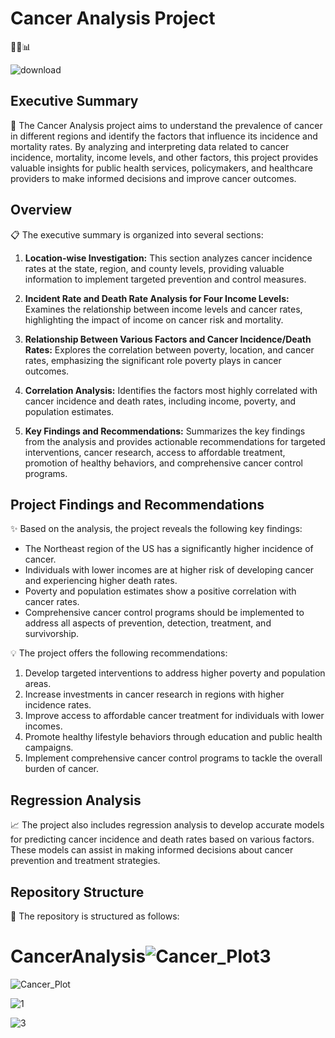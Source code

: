 # Cancer Analysis Project

🔬🧪📊

![download](https://user-images.githubusercontent.com/42464701/233954306-a0027fe7-1f58-49df-8114-2620c8843d8b.png)

## Executive Summary

📝 The Cancer Analysis project aims to understand the prevalence of cancer in different regions and identify the factors that influence its incidence and mortality rates. By analyzing and interpreting data related to cancer incidence, mortality, income levels, and other factors, this project provides valuable insights for public health services, policymakers, and healthcare providers to make informed decisions and improve cancer outcomes.

## Overview

📋 The executive summary is organized into several sections:

1. **Location-wise Investigation:** This section analyzes cancer incidence rates at the state, region, and county levels, providing valuable information to implement targeted prevention and control measures.

2. **Incident Rate and Death Rate Analysis for Four Income Levels:** Examines the relationship between income levels and cancer rates, highlighting the impact of income on cancer risk and mortality.

3. **Relationship Between Various Factors and Cancer Incidence/Death Rates:** Explores the correlation between poverty, location, and cancer rates, emphasizing the significant role poverty plays in cancer outcomes.

4. **Correlation Analysis:** Identifies the factors most highly correlated with cancer incidence and death rates, including income, poverty, and population estimates.

5. **Key Findings and Recommendations:** Summarizes the key findings from the analysis and provides actionable recommendations for targeted interventions, cancer research, access to affordable treatment, promotion of healthy behaviors, and comprehensive cancer control programs.

## Project Findings and Recommendations

✨ Based on the analysis, the project reveals the following key findings:

- The Northeast region of the US has a significantly higher incidence of cancer.
- Individuals with lower incomes are at higher risk of developing cancer and experiencing higher death rates.
- Poverty and population estimates show a positive correlation with cancer rates.
- Comprehensive cancer control programs should be implemented to address all aspects of prevention, detection, treatment, and survivorship.

💡 The project offers the following recommendations:

1. Develop targeted interventions to address higher poverty and population areas.
2. Increase investments in cancer research in regions with higher incidence rates.
3. Improve access to affordable cancer treatment for individuals with lower incomes.
4. Promote healthy lifestyle behaviors through education and public health campaigns.
5. Implement comprehensive cancer control programs to tackle the overall burden of cancer.

## Regression Analysis

📈 The project also includes regression analysis to develop accurate models for predicting cancer incidence and death rates based on various factors. These models can assist in making informed decisions about cancer prevention and treatment strategies.

## Repository Structure

📁 The repository is structured as follows:


# CancerAnalysis![Cancer_Plot3](https://user-images.githubusercontent.com/42464701/233954167-c9da58f5-1353-4537-8038-142b750a2f0e.png)

![Cancer_Plot](https://user-images.githubusercontent.com/42464701/233954545-8c6f9e07-7dbc-4042-909f-a71c0f02a453.png)

![1](https://user-images.githubusercontent.com/42464701/233954760-db6d6036-8552-45e9-8eb7-0a3a217098b2.png)

![3](https://user-images.githubusercontent.com/42464701/233955473-75f69539-0804-43df-8bd7-a8e576ecf89d.png)
